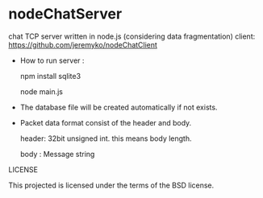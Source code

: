 nodeChatServer
==============

chat TCP server written in node.js (considering data fragmentation)
client: https://github.com/jeremyko/nodeChatClient


- How to run server :

    npm install sqlite3

    node main.js

- The database file will be created automatically if not exists.


- Packet data format consist of the header and body.

  header: 32bit unsigned int. this means body length.
  
  body  : Message string


 
LICENSE

This projected is licensed under the terms of the BSD license.
